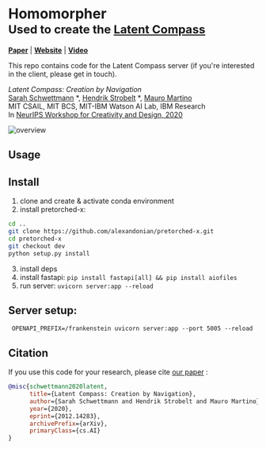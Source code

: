 # Homomorpher <br><sub>Used to create the [Latent Compass](https:latentcompass.com)</sub>
[**Paper**](https://arxiv.org/abs/2012.14283)  |
[**Website**](http://latentcompass.com/#/) |
[**Video**](https://youtu.be/50fzBwa9Z1I)<br>

This repo contains code for the Latent Compass server (if you're interested in the client, please get in touch).

_Latent Compass: Creation by Navigation_ <br>
[Sarah Schwettmann](https://cogconfluence.com) *, [Hendrik Strobelt](http://hendrik.strobelt.com/) *, [Mauro Martino](https://www.mamartino.com/) <br>
MIT CSAIL, MIT BCS, MIT-IBM Watson AI Lab, IBM Research <br>
In [NeurIPS Workshop for Creativity and Design, 2020](https://neurips2020creativity.github.io/)


![overview](https://github.com/HendrikStrobelt/homomorpher/blob/master/z_L1_schematic_updated.png?raw=true)

## Usage



## Install

1) clone and create & activate  conda environment
2) install pretorched-x:
```bash
cd ..
git clone https://github.com/alexandonian/pretorched-x.git
cd pretorched-x
git checkout dev
python setup.py install
```
3)  install deps
4) install fastapi: `pip install fastapi[all] && pip install aiofiles`
4) run server: `uvicorn server:app --reload`


## Server setup:
```
 OPENAPI_PREFIX=/frankenstein uvicorn server:app --port 5005 --reload
 ```


## Citation

If you use this code for your research, please cite [our paper](https://arxiv.org/abs/2012.14283) : 

```bibtex
@misc{schwettmann2020latent,
      title={Latent Compass: Creation by Navigation}, 
      author={Sarah Schwettmann and Hendrik Strobelt and Mauro Martino},
      year={2020},
      eprint={2012.14283},
      archivePrefix={arXiv},
      primaryClass={cs.AI}
}
```




